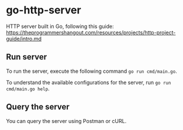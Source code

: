 # go-http-server

HTTP server built in Go, following this guide: https://theprogrammershangout.com/resources/projects/http-project-guide/intro.md

## Run server

To run the server, execute the following command `go run cmd/main.go`. 

To understand the available configurations for the server, run `go run cmd/main.go help`.

## Query the server

You can query the server using Postman or cURL.
